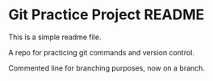 # Git Practice Project README

This is a simple readme file.

A repo for practicing git commands and version control.

Commented line for branching purposes, now on a branch.